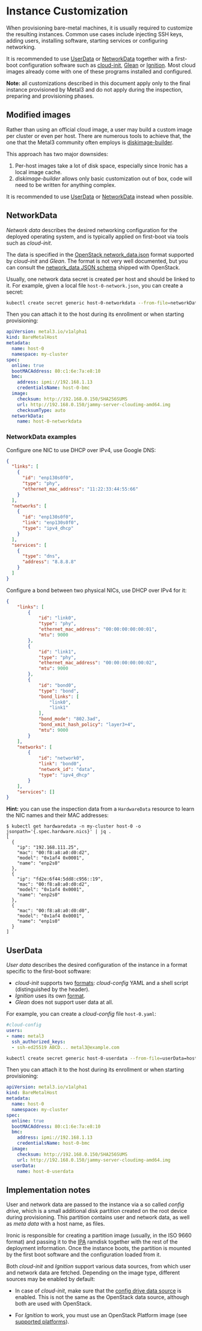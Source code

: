 # Instance Customization

<!-- cSpell:ignore diskimage -->

When provisioning bare-metal machines, it is usually required to customize the
resulting instances. Common use cases include injecting SSH keys, adding
users, installing software, starting services or configuring networking.

It is recommended to use [UserData](#userdata) or [NetworkData](#networkdata)
together with a first-boot configuration software such as
[cloud-init][cloud-init], [Glean][glean] or [Ignition][ignition]. Most cloud
images already come with one of these programs installed and configured.

**Note:** all customizations described in this document apply only to the final
instance provisioned by Metal3 and do not apply during the inspection,
preparing and provisioning phases.

[cloud-init]: https://cloudinit.readthedocs.io/en/latest/index.html
[glean]: https://opendev.org/opendev/glean/
[ignition]: https://coreos.github.io/ignition/

## Modified images

Rather than using an official cloud image, a user may build a custom image per
cluster or even per host. There are numerous tools to achieve that, the one
that the Metal3 community often employs is
[diskimage-builder](https://docs.openstack.org/diskimage-builder/latest/).

This approach has two major downsides:

1. Per-host images take a lot of disk space, especially since Ironic has a
   local image cache.
2. *diskimage-builder* allows only basic customization out of box, code will
   need to be written for anything complex.

It is recommended to use [UserData](#userdata) or [NetworkData](#networkdata)
instead when possible.

## NetworkData

*Network data* describes the desired networking configuration for the deployed
operating system, and is typically applied on first-boot via tools such as
*cloud-init*.

The data is specified in the [OpenStack network_data.json][network_data] format
supported by *cloud-init* and *Glean*.  The format is not very well documented,
but you can consult the [network_data JSON schema][network_data schema]
shipped with OpenStack.

Usually, one network data secret is created per host and should be linked to
it. For example, given a local file `host-0-network.json`, you can create a
secret:

```bash
kubectl create secret generic host-0-networkdata --from-file=networkData=host-0-network.json
```

Then you can attach it to the host during its enrollment or when starting
provisioning:

```yaml
apiVersion: metal3.io/v1alpha1
kind: BareMetalHost
metadata:
  name: host-0
  namespace: my-cluster
spec:
  online: true
  bootMACAddress: 80:c1:6e:7a:e8:10
  bmc:
    address: ipmi://192.168.1.13
    credentialsName: host-0-bmc
  image:
    checksum: http://192.168.0.150/SHA256SUMS
    url: http://192.168.0.150/jammy-server-cloudimg-amd64.img
    checksumType: auto
  networkData:
    name: host-0-networkdata
```

[network_data]: https://docs.openstack.org/nova/latest/user/metadata.html#openstack-format-metadata
[network_data schema]: https://docs.openstack.org/nova/latest/_downloads/9119ca7ac90aa2990e762c08baea3a36/network_data.json

### NetworkData examples

Configure one NIC to use DHCP over IPv4, use Google DNS:

```json
{
  "links": [
    {
      "id": "enp130s0f0",
      "type": "phy",
      "ethernet_mac_address": "11:22:33:44:55:66"
    }
  ],
  "networks": [
    {
      "id": "enp130s0f0",
      "link": "enp130s0f0",
      "type": "ipv4_dhcp"
    }
  ],
  "services": [
    {
      "type": "dns",
      "address": "8.8.8.8"
    }
  ]
}
```

Configure a bond between two physical NICs, use DHCP over IPv4 for it:

```json
{
    "links": [
        {
            "id": "link0",
            "type": "phy",
            "ethernet_mac_address": "00:00:00:00:00:01",
            "mtu": 9000
        },
        {
            "id": "link1",
            "type": "phy",
            "ethernet_mac_address": "00:00:00:00:00:02",
            "mtu": 9000
        },
        {
            "id": "bond0",
            "type": "bond",
            "bond_links": [
                "link0",
                "link1"
            ],
            "bond_mode": "802.3ad",
            "bond_xmit_hash_policy": "layer3+4",
            "mtu": 9000
        }
    ],
    "networks": [
        {
            "id": "network0",
            "link": "bond0",
            "network_id": "data",
            "type": "ipv4_dhcp"
        }
    ],
    "services": []
}
```

**Hint:** you can use the inspection data from a `HardwareData` resource to
learn the NIC names and their MAC addresses:

```console
$ kubectl get hardwaredata -n my-cluster host-0 -o jsonpath='{.spec.hardware.nics}' | jq .
[
  {
    "ip": "192.168.111.25",
    "mac": "00:f8:a8:a0:d0:d2",
    "model": "0x1af4 0x0001",
    "name": "enp2s0"
  },
  {
    "ip": "fd2e:6f44:5dd8:c956::19",
    "mac": "00:f8:a8:a0:d0:d2",
    "model": "0x1af4 0x0001",
    "name": "enp2s0"
  },
  {
    "mac": "00:f8:a8:a0:d0:d0",
    "model": "0x1af4 0x0001",
    "name": "enp1s0"
  }
]
```

## UserData

*User data* describes the desired configuration of the instance in a format
specific to the first-boot software:

* *cloud-init* supports two [formats][cloud-config]: *cloud-config* YAML and
  a shell script (distinguished by the header).
* *Ignition* uses its own [format][ignition-config].
* *Glean* does not support user data at all.

For example, you can create a *cloud-config* file `host-0.yaml`:

```yaml
#cloud-config
users:
- name: metal3
  ssh_authorized_keys:
  - ssh-ed25519 ABCD... metal3@example.com
```

```bash
kubectl create secret generic host-0-userdata --from-file=userData=host-0.json
```

Then you can attach it to the host during its enrollment or when starting
provisioning:

```yaml
apiVersion: metal3.io/v1alpha1
kind: BareMetalHost
metadata:
  name: host-0
  namespace: my-cluster
spec:
  online: true
  bootMACAddress: 80:c1:6e:7a:e8:10
  bmc:
    address: ipmi://192.168.1.13
    credentialsName: host-0-bmc
  image:
    checksum: http://192.168.0.150/SHA256SUMS
    url: http://192.168.0.150/jammy-server-cloudimg-amd64.img
  userData:
    name: host-0-userdata
```

[cloud-config]: https://cloudinit.readthedocs.io/en/latest/explanation/format.html
[ignition-config]: https://coreos.github.io/ignition/specs/

## Implementation notes

User and network data are passed to the instance via a so called *config
drive*, which is a small additional disk partition created on the root device
during provisioning. This partition contains user and network data, as well as
*meta data* with a host name, as files.

Ironic is responsible for creating a partition image (usually, in the ISO 9660
format) and passing it to the [IPA](../ironic/ironic-python-agent.md) ramdisk
together with the rest of the deployment information. Once the instance boots,
the partition is mounted by the first boot software and the configuration
loaded from it.

Both *cloud-init* and *Ignition* support various data sources, from which
user and network data are fetched. Depending on the image type, different
sources may be enabled by default:

* In case of *cloud-init*, make sure that the [config drive data
  source][configdrive] is enabled. This is not the same as the OpenStack data
  source, although both are used with OpenStack.

* For *Ignition* to work, you must use an OpenStack Platform image (see
  [supported platforms][platforms]).

[configdrive]: https://cloudinit.readthedocs.io/en/latest/reference/datasources/configdrive.html#datasource-config-drive
[platforms]: https://coreos.github.io/ignition/supported-platforms/

